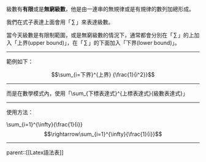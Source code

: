 級數有**有限**或是**無窮級數**，他是由一連串的無規律或是有規律的數列加總形成。

我們在式子表達上面會用「$\,\sum\,$」來表達級數。

當今天級數是有限制範圍，或是無窮級數的情況下，通常都會分別在「$\,\sum\,$」的上加入「上界(upper bound)」，在「$\,\sum\,$」的下面加入「下界(lower bound)」。
- - -
範例如下：

$$\sum_{i=下界}^{上界} {\frac{1}{i^2}}$$
- - -
而是在數學模式內，使用「\\sum\_{下標表達式}^{上標表達式}{級數表達式}」

- - - 
使用方法：

\\sum\_\{i=1\}\^{\\infty\}\{\\frac{1}{i}\}
$$\rightarrow\sum_{i=1}^{\infty}{\frac{1}{i}}$$
- - -
parent::[[Latex語法表]]